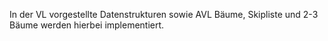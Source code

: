 In der VL vorgestellte Datenstrukturen sowie AVL Bäume, Skipliste und 2-3 Bäume werden hierbei implementiert.
